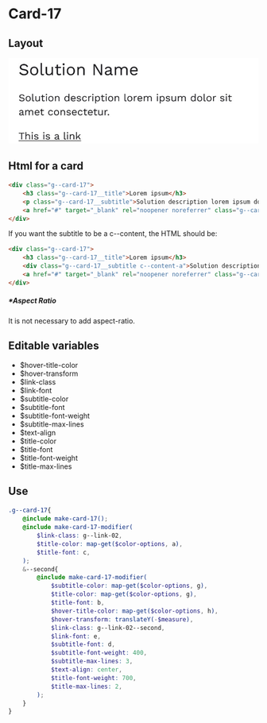 # Card-17

## Layout

![alt text][card-17]

[card-17]: /src/img/global-components/card/card-17.jpg

## Html for a card

```html
<div class="g--card-17">
    <h3 class="g--card-17__title">Lorem ipsum</h3>
    <p class="g--card-17__subtitle">Solution description lorem ipsum dolor sit amet consectetur.</p>
    <a href="#" target="_blank" rel="noopener noreferrer" class="g--card-17__link">This is a link</a>
</div>
```

If you want the subtitle to be a c--content, the HTML should be:
```html
<div class="g--card-17">
    <h3 class="g--card-17__title">Lorem ipsum</h3>
    <div class="g--card-17__subtitle c--content-a">Solution description lorem ipsum dolor sit amet consectetur.</div>
    <a href="#" target="_blank" rel="noopener noreferrer" class="g--card-17__link">This is a link</a>
</div>
```

##### \*Aspect Ratio

It is not necessary to add aspect-ratio.

## Editable variables

- $hover-title-color
- $hover-transform
- $link-class
- $link-font
- $subtitle-color
- $subtitle-font
- $subtitle-font-weight
- $subtitle-max-lines
- $text-align
- $title-color
- $title-font
- $title-font-weight
- $title-max-lines

## Use

```scss
.g--card-17{
    @include make-card-17();
    @include make-card-17-modifier(
        $link-class: g--link-02,
        $title-color: map-get($color-options, a),
        $title-font: c,
    );
    &--second{
        @include make-card-17-modifier(
            $subtitle-color: map-get($color-options, g),
            $title-color: map-get($color-options, g),
            $title-font: b,
            $hover-title-color: map-get($color-options, h),
            $hover-transform: translateY(-$measure),
            $link-class: g--link-02--second,
            $link-font: e,
            $subtitle-font: d,
            $subtitle-font-weight: 400,
            $subtitle-max-lines: 3,
            $text-align: center,
            $title-font-weight: 700,
            $title-max-lines: 2,
        );
    }
}
```